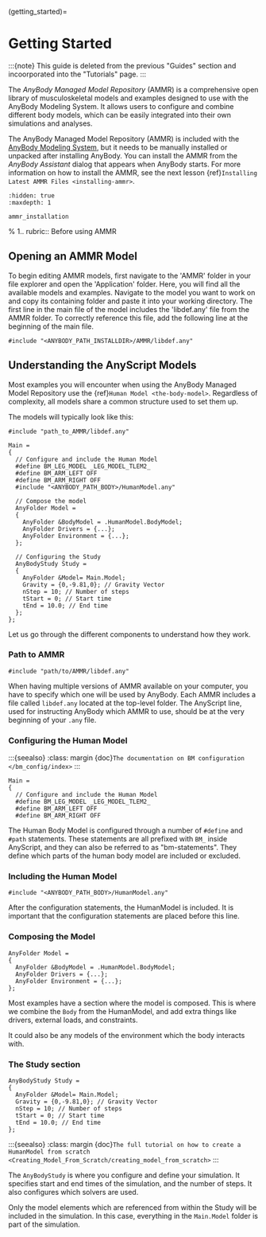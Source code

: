 (getting_started)=

# Getting Started

:::{note} 
This guide is deleted from the previous "Guides" section and
incoorporated into the "Tutorials" page. 
:::

The *AnyBody Managed Model Repository* (AMMR) is a comprehensive open library of
musculoskeletal models and examples designed to use with the AnyBody Modeling
System. It allows users to configure and combine different body models, which
can be easily integrated into their own simulations and analyses.

The AnyBody Managed Model Repository (AMMR) is included with the 
[AnyBody Modeling System](https://www.anybodytech.com), 
but it needs to be manually installed or unpacked after installing AnyBody. You
can install the AMMR from the *AnyBody Assistant* dialog that appears when
AnyBody starts. For more information on how to install the AMMR, see the next
lesson {ref}`Installing Latest AMMR Files <installing-ammr>`.

```{toctree}
:hidden: true
:maxdepth: 1

ammr_installation
```

% 1.. rubric:: Before using AMMR

## Opening an AMMR Model

To begin editing AMMR models, first navigate to the 'AMMR' folder in your file
explorer and open the 'Application' folder. Here, you will find all the
available models and examples. Navigate to the model you want to work on and
copy its containing folder and paste it into your working directory. The first
line in the main file of the model includes the 'libdef.any' file from the AMMR
folder. To correctly reference this file, add the following line at the beginning 
of the main file.

```AnyScriptDoc
#include "<ANYBODY_PATH_INSTALLDIR>/AMMR/libdef.any"
```

## Understanding the AnyScript Models

Most examples you will encounter when using the AnyBody Managed Model Repository
use the {ref}`Human Model <the-body-model>`. Regardless of complexity, all
models share a common structure used to set them up.

The models will typically look like this:

```AnyScriptDoc
#include "path_to_AMMR/libdef.any"

Main =
{
  // Configure and include the Human Model
  #define BM_LEG_MODEL _LEG_MODEL_TLEM2_
  #define BM_ARM_LEFT OFF
  #define BM_ARM_RIGHT OFF
  #include "<ANYBODY_PATH_BODY>/HumanModel.any"

  // Compose the model
  AnyFolder Model =
  {
    AnyFolder &BodyModel = .HumanModel.BodyModel;
    AnyFolder Drivers = {...};
    AnyFolder Environment = {...};
  };

  // Configuring the Study
  AnyBodyStudy Study =
  {
    AnyFolder &Model= Main.Model;
    Gravity = {0,-9.81,0}; // Gravity Vector
    nStep = 10; // Number of steps
    tStart = 0; // Start time
    tEnd = 10.0; // End time
  };
};
```

Let us go through the different components to understand how they work.

### Path to AMMR

```AnyScriptDoc
#include "path/to/AMMR/libdef.any"
```

When having multiple versions of AMMR available on your computer, you have to
specify which one will be used by AnyBody. Each AMMR includes a file called
`libdef.any` located at the top-level folder. The AnyScript line, used for
instructing AnyBody which AMMR to use, should be at the very beginning of your
`.any` file.

### Configuring the Human Model

:::{seealso}
:class: margin
{doc}`The documentation on BM configuration </bm_config/index>`
:::

```AnyScriptDoc
Main =
{
  // Configure and include the Human Model
  #define BM_LEG_MODEL _LEG_MODEL_TLEM2_
  #define BM_ARM_LEFT OFF
  #define BM_ARM_RIGHT OFF
```

The Human Body Model is configured through a number of `#define` and `#path`
statements. These statements are all prefixed with `BM_` inside AnyScript, and
they can also be referred to as "bm-statements". They define which parts of the
human body model are included or excluded.

### Including the Human Model

```AnyScriptDoc
#include "<ANYBODY_PATH_BODY>/HumanModel.any"
```

After the configuration statements, the HumanModel is included. It is important
that the configuration statements are placed before this line.

### Composing the Model

```AnyScriptDoc
AnyFolder Model =
{
  AnyFolder &BodyModel = .HumanModel.BodyModel;
  AnyFolder Drivers = {...};
  AnyFolder Environment = {...};
};
```

Most examples have a section where the model is composed. This is where we
combine the `Body` from the HumanModel, and add extra things like drivers,
external loads, and constraints.

It could also be any models of the environment which the body interacts with.

### The Study section

```AnyScriptDoc
AnyBodyStudy Study =
{
  AnyFolder &Model= Main.Model;
  Gravity = {0,-9.81,0}; // Gravity Vector
  nStep = 10; // Number of steps
  tStart = 0; // Start time
  tEnd = 10.0; // End time
};
```

:::{seealso}
:class: margin
{doc}`The full tutorial on how to create a HumanModel from scratch <Creating_Model_From_Scratch/creating_model_from_scratch>`
:::

The `AnyBodyStudy` is where you configure and define your simulation. It
specifies start and end times of the simulation, and the number of steps. It also
configures which solvers are used.

Only the model elements which are referenced from within the Study will be
included in the simulation. In this case, everything in the `Main.Model` folder is
part of the simulation.

[anybody modelling system]: https://www.anybodytech.com/software/anybodymodelingsystem/ 
[anyscript]: https://anyscript.org/tutorials/A_Getting_started_anyscript/index.html
[human model]: https://anyscript.org/tutorials/A_Getting_started/lesson1.html
